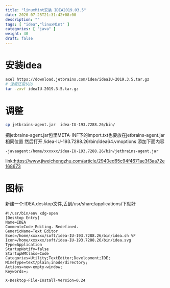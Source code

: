 ```yaml
---
title: "linuxMint安装 IDEA2019.03.5"
date: 2020-07-25T21:31:42+08:00
description: ""
tags: [ "idea","linuxMint" ]
categories: [ "java" ]
weight: 40
draft: false
---
```


# 安装idea
```sh
axel https://download.jetbrains.com/idea/ideaIU-2019.3.5.tar.gz
# 速度还蛮快的
tar -zxvf ideaIU-2019.3.5.tar.gz
```

# 调整
```sh
cp jetbrains-agent.jar  idea-IU-193.7288.26/bin/
```
把jetbrains-agent.jar包里META-INF下的import.txt也要放在jetbrains-agent.jar相同位置
然后打开 /idea-IU-193.7288.26/bin/idea64.vmoptions
添加下面内容
```sh
-javaagent:/home/xxxxxx/idea-IU-193.7288.26/bin/jetbrains-agent.jar
```
link:https://www.jiweichengzhu.com/article/2940ed65c94f4671ae3f3aa72e168673

# 图标
新建一个:IDEA.desktop文件,丢到/usr/share/applications/下就好 
```
#!/usr/bin/env xdg-open
[Desktop Entry]
Name=IDEA
Comment=Code Editing. Redefined.
GenericName=Text Editor
Exec=/home/xxxxxx/soft/idea-IU-193.7288.26/bin/idea.sh %F
Icon=/home/xxxxxx/soft/idea-IU-193.7288.26/bin/idea.svg
Type=Application
StartupNotify=false
StartupWMClass=Code
Categories=Utility;TextEditor;Development;IDE;
MimeType=text/plain;inode/directory;
Actions=new-empty-window;
Keywords=;

X-Desktop-File-Install-Version=0.24
```



